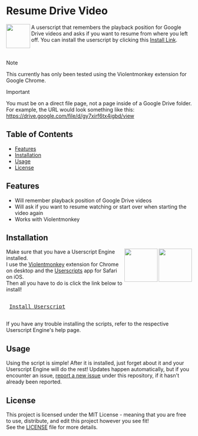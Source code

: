 # Resume Drive Video

<img align="left" height="65vw" src="https://repository-images.githubusercontent.com/700134394/f0dedbe2-036b-4993-b4f9-1c9e60c597f7">

A userscript that remembers the playback position for Google Drive videos and asks if you want to resume from where you left off. You can install the userscript by clicking this [Install Link](https://raw.githubusercontent.com/Oshanotter/Resume-Drive-Video/main/Resume-Drive-Video.user.js).

</br>

> [!NOTE]  
> This currently has only been tested using the Violentmonkey extension for Google Chrome.

> [!IMPORTANT]  
> You must be on a direct file page, not a page inside of a Google Drive folder. For example, the URL would look something like this: https://drive.google.com/file/d/gy7xirf6tx4igbd/view
## Table of Contents

- [Features](#features)
- [Installation](#installation)
- [Usage](#usage)
- [License](#license)

## Features

- Will remember playback position of Google Drive videos
- Will ask if you want to resume watching or start over when starting the video again
- Works with Violentmonkey

## Installation
<a href="https://apps.apple.com/xk/app/userscripts/id1463298887">
<img align="right" height="90vw" src="https://is1-ssl.mzstatic.com/image/thumb/Purple116/v4/e1/bf/c0/e1bfc04c-2745-5942-dcfc-e5f73d7874ad/AppIcon-85-220-4-2x.png/460x0w.webp">
</a>
<a href="https://chromewebstore.google.com/detail/violentmonkey/jinjaccalgkegednnccohejagnlnfdag">
<img align="right" height="90vw" src="https://violentmonkey.github.io/static/vm-6437e4e5a400c6eff1c23ead4d549b0a.png">
</a>


Make sure that you have a Userscript Engine installed.  
I use the [Violentmonkey](https://chromewebstore.google.com/detail/violentmonkey/jinjaccalgkegednnccohejagnlnfdag) extension for Chrome on desktop and the [Userscripts](https://apps.apple.com/xk/app/userscripts/id1463298887) app for Safari on iOS.  
Then all you have to do is click the link below to install!  

<kbd> <br> [Install Userscript](https://raw.githubusercontent.com/Oshanotter/Resume-Drive-Video/main/Resume-Drive-Video.user.js) <br> </kbd>

If you have any trouble installing the scripts, refer to the respective Userscript Engine's help page.

## Usage

Using the script is simple! After it is installed, just forget about it and your Userscript Engine will do the rest!
Updates happen automatically, but if you encounter an issue, [report a new issue](../../issues) under this repository, if it hasn't already been reported. 

## License

This project is licensed under the MIT License - meaning that you are free to use, distribute, and edit this project however you see fit!  
See the [LICENSE](./LICENSE) file for more details.
